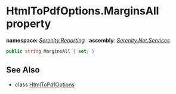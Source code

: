 # HtmlToPdfOptions.MarginsAll property
**namespace:** *[Serenity.Reporting](../../README.md#serenity.reporting-namespace)*   **assembly**: *[Serenity.Net.Services](../../README.md)*

```csharp
public string MarginsAll { set; }
```

## See Also

* class [HtmlToPdfOptions](../HtmlToPdfOptions.md)